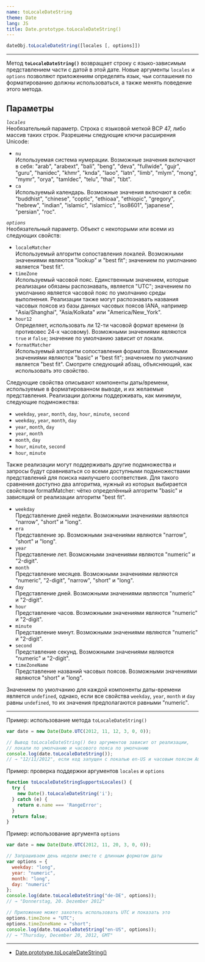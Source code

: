 ```yaml
---
name: toLocaleDateString
theme: Date
lang: JS
title: Date.prototype.toLocaleDateString()
---
```


```js
dateObj.toLocaleDateString([locales [, options]])
```

---

Метод **`toLocaleDateString()`** возвращает строку с языко-зависимым представлением части с датой в этой дате. Новые аргументы `locales` и `options` позволяют приложениям определять язык, чьи соглашения по форматированию должны использоваться, а также менять поведение этого метода.

## Параметры

_`locales`_<br />
Необязательный параметр. Строка с языковой меткой BCP 47, либо массив таких строк. Разрешены следующие ключи расширения Unicode:

- `nu`<br />
  Используемая система нумерации. Возможные значения включают в себя: "arab", "arabext", "bali", "beng", "deva", "fullwide", "gujr", "guru", "hanidec", "khmr", "knda", "laoo", "latn", "limb", "mlym", "mong", "mymr", "orya", "tamldec", "telu", "thai", "tibt".
- `ca`<br />
  Используемый календарь. Возможные значения включают в себя: "buddhist", "chinese", "coptic", "ethioaa", "ethiopic", "gregory", "hebrew", "indian", "islamic", "islamicc", "iso8601", "japanese", "persian", "roc".

_`options`_<br />
Необязательный параметр. Объект с некоторыми или всеми из следующих свойств:

- `localeMatcher`<br />
  Используемый алгоритм сопоставления локалей. Возможными значениями являются "lookup" и "best fit"; значением по умолчанию является "best fit".
- `timeZone`<br />
  Используемый часовой пояс. Единственным значением, которые реализации обязаны распознавать, является "UTC"; значением по умолчанию является часовой пояс по умолчанию среды выполнения. Реализации также могут распознавать названия часовых поясов из базы данных часовых поясов IANA, например "Asia/Shanghai", "Asia/Kolkata" или "America/New_York".
- `hour12`<br />
  Определяет, использовать ли 12-ти часовой формат времени (в противовес 24-х часовому). Возможными значениями являются `true` и `false`; значение по умолчанию зависит от локали.
- `formatMatcher`<br />
  Используемый алгоритм сопоставления форматов. Возможными значениями являются "basic" и "best fit"; значением по умолчанию является "best fit". Смотрите следующий абзац, объясняющий, как использовать это свойство.

Следующие свойства описывают компоненты даты/времени, используемые в форматированном выводе, и их желаемые представления. Реализации должны поддерживать, как минимум, следующие подмножества:

- `weekday`, `year`, `month`, `day`, `hour`, `minute`, `second`
- `weekday`, `year`, `month`, `day`
- `year`, `month`, `day`
- `year`, `month`
- `month`, `day`
- `hour`, `minute`, `second`
- `hour`, `minute`

Также реализации могут поддерживать другие подмножества и запросы будут сравниваться со всеми доступными подмножествами представлений для поиска наилучшего соответствия. Для такого сравнения доступно два алгоритма, нужный из которых выбирается свойством formatMatcher: чётко определённый алгоритм "basic" и зависящий от реализации алгоритм "best fit".

- `weekday`<br />Представление дней недели. Возможными значениями являются "narrow", "short" и "long".
- `era`<br />Представление эр. Возможными значениями являются "narrow", "short" и "long".
- `year`<br />Представление лет. Возможными значениями являются "numeric" и "2-digit".
- `month`<br />Представление месяцев. Возможными значениями являются "numeric", "2-digit", "narrow", "short" и "long".
- `day`<br />Представление дней. Возможными значениями являются "numeric" и "2-digit".
- `hour`<br />Представление часов. Возможными значениями являются "numeric" и "2-digit".
- `minute`<br />Представление минут. Возможными значениями являются "numeric" и "2-digit".
- `second`<br />Представление секунд. Возможными значениями являются "numeric" и "2-digit".
- `timeZoneName`<br />Представление названий часовых поясов. Возможными значениями являются "short" и "long".

Значением по умолчанию для каждой компоненты даты-времени является `undefined`, однако, если все свойства `weekday`, `year`, `month` и `day` равны `undefined`, то их значения предполагаются равными "numeric".

---

Пример: использование метода `toLocaleDateString()`

```js
var date = new Date(Date.UTC(2012, 11, 12, 3, 0, 0));

// Вывод toLocaleDateString() без аргументов зависит от реализации,
// локали по умолчанию и часового пояса по умолчанию
console.log(date.toLocaleDateString());
// → "12/11/2012", если код запущен с локалью en-US и часовым поясом America/Los_Angeles
```

Пример: проверка поддержки аргументов `locales` и `options`

```js
function toLocaleDateStringSupportsLocales() {
  try {
    new Date().toLocaleDateString('i');
  } catch (e) {
    return e​.name === 'RangeError';
  }
  return false;
}
```

Пример: использование аргумента `options`

```js
var date = new Date(Date.UTC(2012, 11, 20, 3, 0, 0));

// Запрашиваем день недели вместе с длинным форматом даты
var options = {
  weekday: "long",
  year: "numeric",
  month: "long",
  day: "numeric"
};
console.log(date.toLocaleDateString("de-DE", options));
// → "Donnerstag, 20. Dezember 2012"

// Приложение может захотеть использовать UTC и показать это
options.timeZone = "UTC";
options.timeZoneName = "short";
console.log(date.toLocaleDateString("en-US", options));
// → "Thursday, December 20, 2012, GMT"
```

---

- [Date.prototype.toLocaleDateString()](https://developer.mozilla.org/ru/docs/Web/JavaScript/Reference/Global_Objects/Date/toLocaleDateString)
